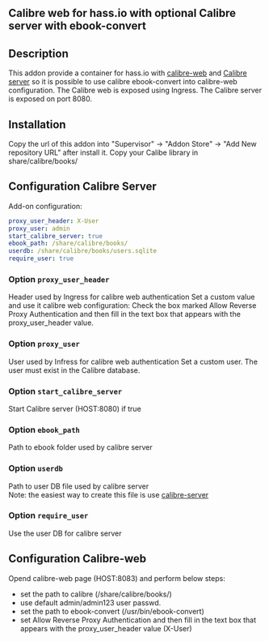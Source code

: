 ## Calibre web for hass.io with optional Calibre server with ebook-convert
## Description

This addon provide a container for hass.io with [calibre-web](https://github.com/janeczku/calibre-web) and [Calibre server](https://calibre-ebook.com/) so it is possible to use calibre ebook-convert into calibre-web configuration.
The Calibre web is exposed using Ingress.
The Calibre server is exposed on port 8080.
## Installation

Copy the url of this addon into "Supervisor" -> "Addon Store" -> "Add New repository URL" after install it.
Copy your Calibe library in share/calibre/books/

## Configuration Calibre Server
Add-on configuration:

```yaml
proxy_user_header: X-User
proxy_user: admin
start_calibre_server: true
ebook_path: /share/calibre/books/
userdb: /share/calibre/books/users.sqlite
require_user: true
```


### Option `proxy_user_header`
Header used by Ingress for calibre web authentication
Set a custom value and use it calibre web configuration:
Check the box marked Allow Reverse Proxy Authentication and then fill in the text box that appears with the proxy_user_header value.

### Option `proxy_user`
User used by Infress for calibre web authentication
Set a custom user. The user must exist in the Calibre database.

### Option `start_calibre_server`

Start Calibre server (HOST:8080) if true

### Option `ebook_path`

Path to ebook folder used by calibre server

### Option `userdb`

Path to user DB file used by calibre server 	
Note: the easiest way to create this file is use [calibre-server](https://manual.calibre-ebook.com/generated/en/calibre-server.html) 

### Option `require_user`

Use the user DB for calibre server


## Configuration Calibre-web
Opend calibre-web page (HOST:8083) and perform below steps:
- set the path to calibre (/share/calibre/books/)
- use default admin/admin123 user passwd.
- set the path to ebook-convert (/usr/bin/ebook-convert) 
- set Allow Reverse Proxy Authentication and then fill in the text box that appears with the proxy_user_header value (X-User)
